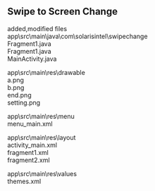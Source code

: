 ## Swipe to Screen Change   
added,modified files  
app\src\main\java\com\solarisintel\swipechange  
Fragment1.java  
Fragment1.java  
MainActivity.java  

app\src\main\res\drawable  
  a.png  
  b.png  
  end.png  
  setting.png  

app\src\main\res\menu  
  menu_main.xml  

app\src\main\res\layout  
  activity_main.xml  
  fragment1.xml  
  fragment2.xml  
  
app\src\main\res\values  
  themes.xml  
  
